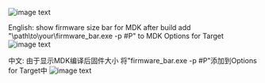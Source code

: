![image text]("https://github.com/find-my-way/MDK_Firmware_Bar/raw/main/imgs/img1.png")

English:
show firmware size bar for MDK after build
add "\path\to\your\firmware_bar.exe -p #P" to MDK Options for Target
![image text]("https://github.com/find-my-way/MDK_Firmware_Bar/blob/main/img2.png")

中文:
由于显示MDK编译后固件大小
将"firmware_bar.exe -p #P"添加到Options for Target中
![image text]("https://github.com/find-my-way/MDK_Firmware_Bar/blob/main/img2.png")
